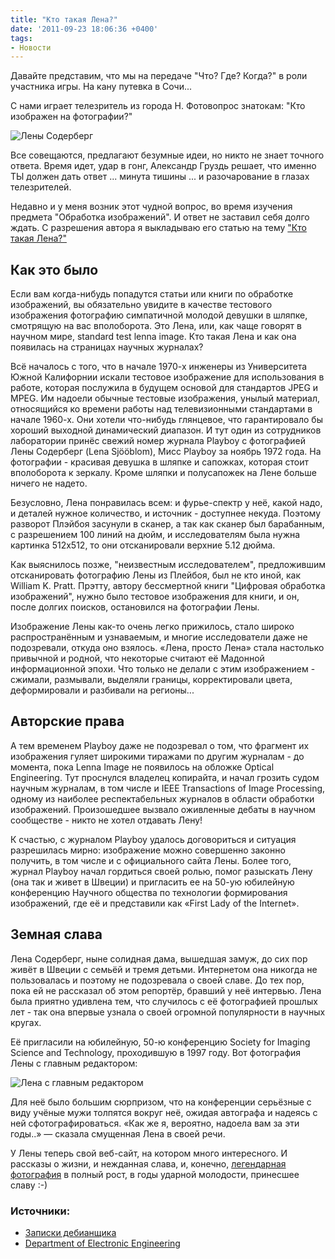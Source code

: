 ```yaml
---
title: "Кто такая Лена?"
date: '2011-09-23 18:06:36 +0400'
tags:
- Новости
---
```


Давайте представим, что мы на передаче "Что? Где? Когда?" в роли участника игры. На кану путевка в Сочи...

С нами играет телезритель из города Н. Фотовопрос знатокам: "Кто изображен на фотографии?"

![Лены Содерберг](http://www.ee.cityu.edu.hk/%7Elmpo/lenna/len_top.jpg)

Все совещаются, предлагают безумные идеи, но никто не знает точного ответа. Время идет, удар в гонг, Александр Груздь решает, что именно ТЫ должен дать ответ ... минута тишины ... и разочарование в глазах телезрителей.
<!-- excerpt-end -->
Недавно и у меня возник этот чудной вопрос, во время изучения предмета "Обработка изображений". И ответ не заставил себя долго ждать. С разрешения автора я выкладываю его статью на тему ["Кто такая Лена?"](http://mydebianblog.blogspot.com/2007/02/blog-post_12.html)

## Как это было

Если вам когда-нибудь попадутся статьи или книги по обработке изображений, вы обязательно увидите в качестве тестового изображения фотографию симпатичной молодой девушки в шляпке, смотрящую на вас вполоборота. Это Лена, или, как чаще говорят в научном мире, standard test lenna image. Кто такая Лена и как она появилась на страницах научных журналах?

Всё началось с того, что в начале 1970-х инженеры из Университета Южной Калифорнии искали тестовое изображение для использования в работе, которая послужила в будущем основой для стандартов JPEG и MPEG. Им надоели обычные тестовые изображения, унылый материал, относящийся ко времени работы над телевизионными стандартами в начале 1960-х. Они хотели что-нибудь глянцевое, что гарантировало бы хороший выходной динамический диапазон. И тут один из сотрудников лаборатории принёс свежий номер журнала Playboy с фотографией Лены Содерберг (Lena Sj&ouml;&ouml;blom), Мисс Playboy за ноябрь 1972 года. На фотографии - красивая девушка в шляпке и сапожках, которая стоит вполоборота к зеркалу. Кроме шляпки и полусапожек на Лене больше ничего не надето.

Безусловно, Лена понравилась всем: и фурье-спектр у неё, какой надо, и деталей нужное количество, и источник - доступнее некуда. Поэтому разворот Плэйбоя засунули в сканер, а так как сканер был барабанным, с разрешением 100 линий на дюйм, и исследователям была нужна картинка 512x512, то они отсканировали верхние 5.12 дюйма.

Как выяснилось позже, "неизвестным исследователем", предложившим отсканировать фотографию Лены из Плейбоя, был не кто иной, как William K. Pratt. Прэтту, автору бессмертной книги "Цифровая обработка изображений", нужно было тестовое изображения для книги, и он, после долгих поисков, остановился на фотографии Лены.

Изображение Лены как-то очень легко прижилось, стало широко распространённым и узнаваемым, и многие исследователи даже не подозревали, откуда оно взялось. &laquo;Лена, просто Лена&raquo; стала настолько привычной и родной, что некоторые считают её Мадонной информационной эпохи. Что только не делали с этим изображением - сжимали, размывали, выделяли границы, корректировали цвета, деформировали и разбивали на регионы...


## Авторские права

А тем временем Playboy даже не подозревал о том, что фрагмент их изображения гуляет широкими тиражами по другим журналам - до момента, пока Lenna Image не появилось на обложке Optical Engineering. Тут проснулся владелец копирайта, и начал грозить судом научным журналам, в том числе и IEEE Transactions of Image Processing, одному из наиболее респектабельных журналов в области обработки изображений. Произошедшее вызвало оживленные дебаты в научном сообществе - никто не хотел отдавать Лену!

К счастью, с журналом Playboy удалось договориться и ситуация разрешилась мирно: изображение можно совершенно законно получить, в том числе и с официального сайта Лены. Более того, журнал Playboy начал гордиться своей ролью, помог разыскать Лену (она так и живет в Швеции) и пригласить ее на 50-ую юбилейную конференцию Научного общества по технологии формирования изображений, где её и представили как &laquo;First Lady of the Internet&raquo;.

## Земная слава

Лена Содерберг, ныне солидная дама, вышедшая замуж, до сих пор живёт в Швеции с семьёй и тремя детьми. Интернетом она никогда не пользовалась и поэтому не подозревала о своей славе. До тех пор, пока ей не рассказал об этом репортёр, бравший у неё интервью. Лена была приятно удивлена тем, что случилось с её фотографией прошлых лет - так она впервые узнала о своей огромной популярности в научных кругах.

Её пригласили на юбилейную, 50-ю конференцию Society for Imaging Science and Technology, проходившую в 1997 году. Вот фотография Лены с главным редактором:

![Лена с главным редактором](http://www.cs.cmu.edu/~chuck/lennapg/len_ist.jpg)


Для неё было большим сюрпризом, что на конференции серьёзные с виду учёные мужи толпятся вокруг неё, ожидая автографа и надеясь с ней сфотографироваться. &laquo;Как же я, вероятно, надоела вам за эти годы..&raquo; &mdash; сказала смущенная Лена в своей речи.

У Лены теперь свой веб-сайт, на котором много интересного. И рассказы о жизни, и нежданная слава, и, конечно, [легендарная фотография](http://www.lenna.org/full/len_full.html) в полный рост, в годы ударной молодости, принесшее славу :-)

### Источники:
* [Записки дебианщика](http://mydebianblog.blogspot.com/2007/02/blog-post_12.html)
* [Department of Electronic Engineering](http://www.ee.cityu.edu.hk/~lmpo/lenna/Lenna97.html)
